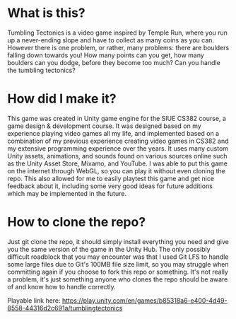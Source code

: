# What is this?
Tumbling Tectonics is a video game inspired by Temple Run, where you run up a never-ending slope and have to collect as many coins as you can. However there is one problem, or rather, many problems: there are boulders falling down towards you! How many points can you get, how many boulders can you dodge, before they become too much? Can you handle the tumbling tectonics?

# How did I make it?
This game was created in Unity game engine for the SIUE CS382 course, a game design & development course. It was designed based on my experience playing video games all my life, and implemented based on a combination of my previous experience creating video games in CS382 and my extensive programming experience over the years. It uses many custom Unity assets, animations, and sounds found on various sources online such as the Unity Asset Store, Mixamo, and YouTube. I was able to put this game on the internet through WebGL, so you can play it without even cloning the repo. This also allowed for me to easily playtest this game and get nice feedback about it, including some very good ideas for future additions which may be implemented in the future.

# How to clone the repo?
Just git clone the repo, it should simply install everything you need and give you the same version of the game in the Unity Hub. The only possibly difficult roadblock that you may encounter was that I used Git LFS to handle some large files due to Git's 100MB file size limit, so you may struggle when committing again if you choose to fork this repo or something. It's not really a problem, it's just something anyone who clones the repo should be aware of and know how to handle correctly.

Playable link here: https://play.unity.com/en/games/b85318a6-e400-4d49-8558-44316d2c691a/tumblingtectonics